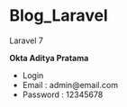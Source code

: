 # Blog_Laravel
<p>Laravel 7</p>
<b>Okta Aditya Pratama</b>
<ul>
  <li>Login</li>
  <li>Email : admin@email.com</li>
  <li>Password : 12345678</li>
</ul>  
